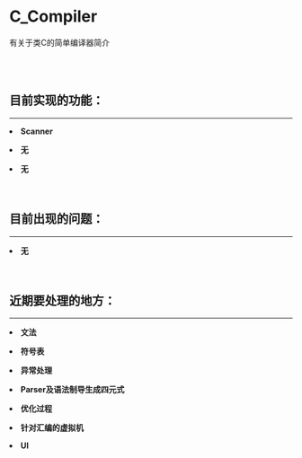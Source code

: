 # C_Compiler
<html>

<body>
<p>有关于类C的简单编译器简介<br></p>
<br>
<br>
<p><h2>目前实现的功能：</h2></p>
<hr />
<p><b><li>Scanner</p>
<p><li>无</p>
<p><li>无<br><br><br></b></p>
</body>

<body>
<p><h2>目前出现的问题：</h2></p>
<hr />
<p><b><li>无<br><br><br></b></p>
</body>

<body>
<p><h2>近期要处理的地方：</h2><p>
<hr />
<p><b><li>文法</p>
<p><li>符号表</p>
<p><li>异常处理</p>
<p><li>Parser及语法制导生成四元式</p>
<p><li>优化过程</p>
<p><li>针对汇编的虚拟机</p>
<p><li>UI<br></p>
</body>
</html>
